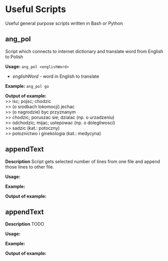 Useful Scripts
=============

Useful general purpose scripts written in Bash or Python

ang\_pol 
-------------
Script which connects to internet dictionary and translate word from English to
Polish

<b>Usage:</b>
   ```ang_pol <englishWord>```
* <i>englishWord</i> - word in English to translate

<b>Example:</b>
   ```ang_pol go ```
  
<b>Output of example:</b> <br>
    >> isc; pojsc; chodzic <br>
    >> (o srodkach lokomocji) jechac <br>
    >> (o nagrodzie) byc przyznanym <br>
    >> chodzic; poruszac sie; dzialac (np. o urzadzeniu) <br>
    >> odchodzic; mijac; ustepowac (np. o dolegliwosci) <br>
    >> sadzic (kat.: potoczny) <br>
    >> poloznictwo i ginekologia (kat.: medycyna) <br>

appendText
-------------
<b>Description</b>
Script gets selected number of lines from one file and append those lines to other file.

<b>Usage: </b>

<b>Example: </b>

<b>Output of example: </b>


appendText
-------------
<b>Description</b>
TODO

<b>Usage: </b>

<b>Example: </b>

<b>Output of example: </b>
